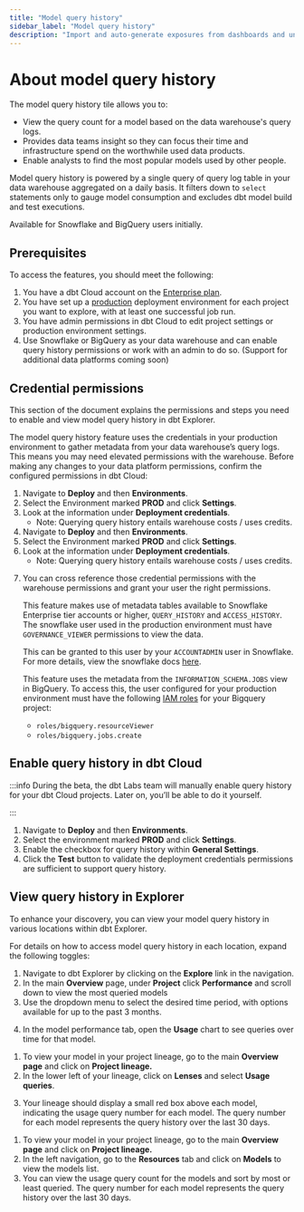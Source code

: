 ```yaml
---
title: "Model query history"
sidebar_label: "Model query history"
description: "Import and auto-generate exposures from dashboards and understand how models are used in downstream tools for a richer lineage."
---
```


# About model query history <Lifecycle status='beta' />

The model query history tile allows you to:

- View the query count for a model based on the data warehouse's query logs.
- Provides data teams insight so they can focus their time and infrastructure spend on the worthwhile used data products.
- Enable analysts to find the most popular models used by other people.

Model query history is powered by a single query of query log table in your data warehouse aggregated on a daily basis. It filters down to `select` statements only to gauge model consumption and excludes dbt model build and test executions.

Available for Snowflake and BigQuery users initially.

## Prerequisites

To access the features, you should meet the following:

1. You have a dbt Cloud account on the [Enterprise plan](https://www.getdbt.com/pricing/).
2. You have set up a [production](https://docs.getdbt.com/docs/deploy/deploy-environments#set-as-production-environment) deployment environment for each project you want to explore, with at least one successful job run. 
3. You have admin permissions in dbt Cloud to edit project settings or production environment settings.
4. Use Snowflake or BigQuery as your data warehouse and can enable query history permissions or work with an admin to do so. (Support for additional data platforms coming soon)

## Credential permissions

This section of the document explains the permissions and steps you need to enable and view model query history in dbt Explorer.

The model query history feature uses the credentials in your production environment to gather metadata from your data warehouse’s query logs. This means you may need elevated permissions with the warehouse. Before making any changes to your data platform permissions, confirm the configured permissions in dbt Cloud:

1. Navigate to **Deploy** and then **Environments**.
2. Select the Environment marked **PROD** and click **Settings**.
3. Look at the information under **Deployment credentials**. 
   - Note: Querying query history entails warehouse costs / uses credits.
4. Navigate to **Deploy** and then **Environments**.
5. Select the Environment marked **PROD** and click **Settings**.
6. Look at the information under **Deployment credentials**.
   - Note: Querying query history entails warehouse costs / uses credits. 

<Lightbox src="/img/docs/collaborate/dbt-explorer/model-query-credentials.jpg" width="50%" title="Confirm your deployment credentials in your environment settings page." />

7. You can cross reference those credential permissions with the warehouse permissions and grant your user the right permissions.

    <Expandable alt_header="For Snowflake">

    This feature makes use of metadata tables available to Snowflake Enterprise tier accounts or higher, `QUERY_HISTORY` and `ACCESS_HISTORY`. The snowflake user used in the production environment must have `GOVERNANCE_VIEWER` permissions to view the data. 
    
    This can be granted to this user by your `ACCOUNTADMIN` user in Snowflake. For more details, view the snowflake docs [here](https://docs.snowflake.com/en/sql-reference/account-usage#enabling-other-roles-to-use-schemas-in-the-snowflake-database).

    </Expandable>

    <Expandable alt_header="For BigQuery">

    This feature uses the metadata from the `INFORMATION_SCHEMA.JOBS` view in BigQuery. To access this, the user configured for your production environment must have the following [IAM roles](https://cloud.google.com/bigquery/docs/access-control) for your Bigquery project:

    - `roles/bigquery.resourceViewer`
    - `roles/bigquery.jobs.create`

    </Expandable>

## Enable query history in dbt Cloud

:::info
During the beta, the dbt Labs team will manually enable query history for your dbt Cloud projects. Later on, you’ll be able to do it yourself.

:::

1. Navigate to **Deploy** and then **Environments**.
2. Select the environment marked **PROD** and click **Settings**. 
3. Enable the checkbox for query history within **General Settings**. 
4. Click the **Test** button to validate the deployment credentials permissions are sufficient to support query history.

## View query history in Explorer

To enhance your discovery, you can view your model query history in various locations within dbt Explorer.  

For details on how to access model query history in each location, expand the following toggles:

<Expandable alt_header="Performance charts">

1. Navigate to dbt Explorer by clicking on the **Explore** link in the navigation.
2. In the main **Overview** page, under **Project** click **Performance** and scroll down to view the most queried models
3. Use the dropdown menu to select the desired time period, with options available for up to the past 3 months. 

<Lightbox src="/img/docs/collaborate/dbt-explorer/model-query-queried-models.jpg" width="70%" title="View most queried models in 'Performance' page in dbt Explorer." />

4. In the model performance tab, open the **Usage** chart to see queries over time for that model.
<Lightbox src="/img/docs/collaborate/dbt-explorer/model-query-usage-queries.jpg" width="70%" title="View queries over time for a given model." />

</Expandable>

<Expandable alt_header="Project lineage">

1. To view your model in your project lineage, go to the main **Overview page** and click on **Project lineage.**
2. In the lower left of your lineage, click on **Lenses** and select **Usage queries**. 
<Lightbox src="/img/docs/collaborate/dbt-explorer/model-query-lenses.jpg" width="85%" title="View model usage query in your lineage using the 'Lenses' feature." />

3. Your lineage should display a small red box above each model, indicating the usage query number for each model. The query number for each model represents the query history over the last 30 days.

</Expandable>

<Expandable alt_header="Model list">

1. To view your model in your project lineage, go to the main **Overview page** and click on **Project lineage.**
2. In the left navigation, go to the **Resources** tab and click on **Models** to view the models list.
3. You can view the usage query count for the models and sort by most or least queried. The query number for each model represents the query history over the last 30 days.
<Lightbox src="/img/docs/collaborate/dbt-explorer/model-query-list.jpg" width="85%" title="View models query history in the 'Models' list page under the 'Usage' column." />

</Expandable>
